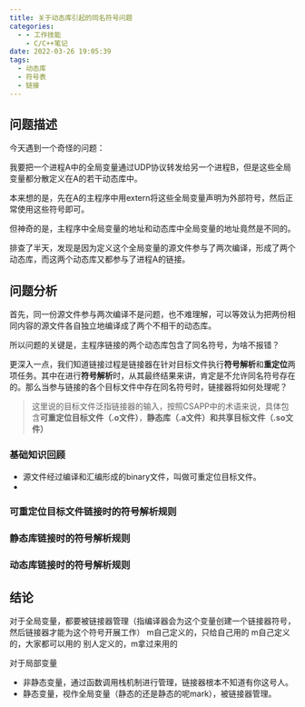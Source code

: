 ```yaml
---
title: 关于动态库引起的同名符号问题
categories:
  - - 工作技能
    - C/C++笔记
date: 2022-03-26 19:05:39
tags:
  - 动态库
  - 符号表
  - 链接
---
```

## 问题描述
今天遇到一个奇怪的问题：

我要把一个进程A中的全局变量通过UDP协议转发给另一个进程B，但是这些全局变量都分散定义在A的若干动态库中。

本来想的是，先在A的主程序中用extern将这些全局变量声明为外部符号，然后正常使用这些符号即可。

但神奇的是，主程序中全局变量的地址和动态库中全局变量的地址竟然是不同的。

排查了半天，发现是因为定义这个全局变量的源文件参与了两次编译，形成了两个动态库，而这两个动态库又都参与了进程A的链接。

## 问题分析
首先，同一份源文件参与两次编译不是问题，也不难理解，可以等效认为把两份相同内容的源文件各自独立地编译成了两个不相干的动态库。

所以问题的关键是，主程序链接的两个动态库包含了同名符号，为啥不报错？

更深入一点，我们知道链接过程是链接器在针对目标文件执行**符号解析**和**重定位**两项任务。其中在进行**符号解析**时，从其最终结果来讲，肯定是不允许同名符号存在的。那么当参与链接的各个目标文件中存在同名符号时，链接器将如何处理呢？

> 这里说的目标文件泛指链接器的输入，按照CSAPP中的术语来说，具体包含**可重定位目标文件（.o文件）**，**静态库（.a文件）**和**共享目标文件（.so文件）**

### 基础知识回顾
- 源文件经过编译和汇编形成的binary文件，叫做可重定位目标文件。
- 

### 可重定位目标文件链接时的符号解析规则

### 静态库链接时的符号解析规则

### 动态库链接时的符号解析规则


## 结论



对于全局变量，都要被链接器管理（指编译器会为这个变量创建一个链接器符号，然后链接器才能为这个符号开展工作）
m自己定义的，只给自己用的
m自己定义的，大家都可以用的
别人定义的，m拿过来用的

对于局部变量
- 非静态变量，通过函数调用栈机制进行管理，链接器根本不知道有你这号人。
- 静态变量，视作全局变量（静态的还是静态的呢mark），被链接器管理。

